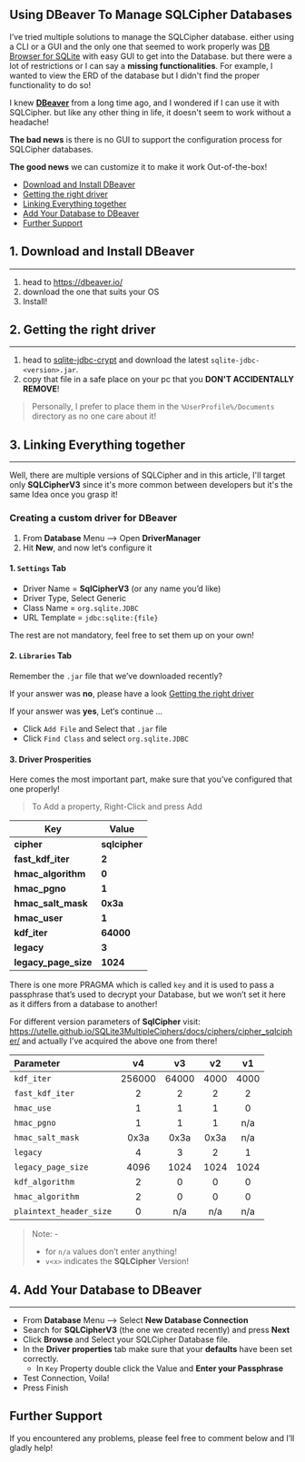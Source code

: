 ## Using DBeaver To Manage SQLCipher Databases

I’ve tried multiple solutions to manage the SQLCipher database. either using a CLI or a GUI and the only one that seemed to work properly was [DB Browser for SQLite](https://sqlitebrowser.org/) with easy GUI to get into the Database. but there were a lot of restrictions or I can say a **missing functionalities**. For example, I wanted to view the ERD of the database but I didn't find the proper functionality to do so!

I knew **[DBeaver](https://dbeaver.io/)** from a long time ago, and I wondered if I can use it with SQLCipher. but like any other thing in life, it doesn't seem to work without a headache! 

**The bad news** is there is no GUI to support the configuration process for SQLCipher databases.

**The good news** we can customize it to make it work Out-of-the-box!


- [Download and Install DBeaver](#Download-and-Install-DBeaver)
- [Getting the right driver](#getting-the-right-driver)
- [Linking Everything together ](#linking-everything-together )
- [Add Your Database to DBeaver](#Add-Your-Database-to-DBeaver)
- [Further Support](#further-support)


## 1. Download and Install DBeaver
---

1. head to https://dbeaver.io/
2. download the one that suits your OS
3. Install!

## 2. Getting the right driver
---

1. head to [sqlite-jdbc-crypt](https://github.com/Willena/sqlite-jdbc-crypt/releases) and download the latest `sqlite-jdbc-<version>.jar`.
2. copy that file in a safe place on your pc that you **DON'T ACCIDENTALLY REMOVE**! 
> Personally, I prefer to place them in the `%UserProfile%/Documents` directory as no one care about it!

## 3. Linking Everything together 
---

Well, there are multiple versions of SQLCipher and in this article, I'll target only **SQLCipherV3** since it's more common between developers but it's the same Idea once you grasp it!

### Creating a custom driver for DBeaver

1. From **Database** Menu --> Open **DriverManager**
2. Hit **New**, and now let‘s configure it 

#### 1. `Settings` Tab

- Driver Name = **SqlCipherV3**  (or any name you’d like)
- Driver Type, Select Generic
- Class Name = `org.sqlite.JDBC` 
- URL Template = `jdbc:sqlite:{file}`

The rest are not mandatory, feel free to set them up on your own!

#### 2. `Libraries` Tab

Remember the `.jar` file that we’ve downloaded recently? 

If your answer was **no**, please have a look [Getting the right driver](#getting-the-right-driver) 

If your answer was **yes**, Let‘s continue ...

- Click `Add File` and Select that `.jar` file
- Click `Find Class` and select `org.sqlite.JDBC` 

#### 3. Driver Prosperities

Here comes the most important part, make sure that you’ve configured that one properly!

> To Add a property, Right-Click and press Add

| Key                  | Value         |
| -------------------- | ------------- |
| **cipher**           | **sqlcipher** |
| **fast_kdf_iter**    | **2**         |
| **hmac_algorithm**   | **0**         |
| **hmac_pgno**        | **1**         |
| **hmac_salt_mask**   | **0x3a**      |
| **hmac_user**        | **1**         |
| **kdf_iter**         | **64000**     |
| **legacy**           | **3**         |
| **legacy_page_size** | **1024**      |

There is one more PRAGMA  which is called `key`  and it is used to pass a passphrase that’s used to decrypt your Database, but we won’t set it here as it differs from a database to another!

For different version parameters of **SqlCipher** visit:  https://utelle.github.io/SQLite3MultipleCiphers/docs/ciphers/cipher_sqlcipher/ and actually I’ve acquired the above one from there!

| Parameter               |   v4   |  v3   |  v2  |  v1  |
| :---------------------- | :----: | :---: | :--: | :--: |
| `kdf_iter`              | 256000 | 64000 | 4000 | 4000 |
| `fast_kdf_iter`         |   2    |   2   |  2   |  2   |
| `hmac_use`              |   1    |   1   |  1   |  0   |
| `hmac_pgno`             |   1    |   1   |  1   | n/a  |
| `hmac_salt_mask`        |  0x3a  | 0x3a  | 0x3a | n/a  |
| `legacy`                |   4    |   3   |  2   |  1   |
| `legacy_page_size`      |  4096  | 1024  | 1024 | 1024 |
| `kdf_algorithm`         |   2    |   0   |  0   |  0   |
| `hmac_algorithm`        |   2    |   0   |  0   |  0   |
| `plaintext_header_size` |   0    |  n/a  | n/a  | n/a  |

> Note: -
>
> - for `n/a` values don’t enter anything!
> - `v<x>` indicates the **SQLCipher** Version!

## 4. Add Your Database to DBeaver
---

- From **Database** Menu —> Select **New Database Connection**
- Search for **SQLCipherV3** (the one we created recently) and press **Next**
- Click **Browse** and Select your SQLCipher Database file.
- In the **Driver properties** tab make sure that your **defaults** have been set correctly.
  - In `Key` Property double click the Value and **Enter your Passphrase**
- Test Connection, Voila! 
- Press Finish


## Further Support

If you encountered any problems, please feel free to comment below and I’ll gladly help!

